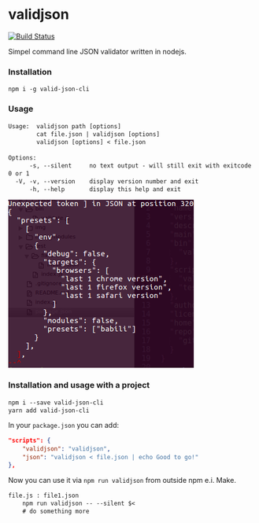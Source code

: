 validjson
=========
[![Build Status](https://travis-ci.org/dotnetCarpenter/validate-json.svg?branch=master)](https://travis-ci.org/dotnetCarpenter/validate-json)


Simpel command line JSON validator written in nodejs.


### Installation ###

```
npm i -g valid-json-cli
```


### Usage ###

```
Usage:  validjson path [options]
        cat file.json | validjson [options]
        validjson [options] < file.json

Options:
      -s, --silent     no text output - will still exit with exitcode 0 or 1
  -V, -v, --version    display version number and exit
      -h, --help       display this help and exit
```

![displays errors in color on the command line](img/Screenshot_from_version_1.1.1.png "Graphical error hint")


### Installation and usage with a project ###

```
npm i --save valid-json-cli
yarn add valid-json-cli
```

In your `package.json` you can add:

```json
"scripts": {
    "validjson": "validjson",
    "json": "validjson < file.json | echo Good to go!"
},
```

Now you can use it via `npm run validjson` from outside npm e.i. Make.

```make
file.js : file1.json
    npm run validjson -- --silent $<
    # do something more
```
